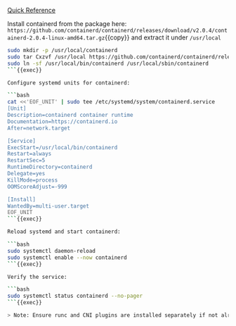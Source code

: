 [Quick Reference](https://kubernetes.io/docs/setup/production-environment/container-runtimes/#containerd)

Install containerd from the package here: `https://github.com/containerd/containerd/releases/download/v2.0.4/containerd-2.0.4-linux-amd64.tar.gz`{{copy}} and extract it under `/usr/local`

```bash
sudo mkdir -p /usr/local/containerd
sudo tar Cxzvf /usr/local https://github.com/containerd/containerd/releases/download/v2.0.4/containerd-2.0.4-linux-amd64.tar.gz
sudo ln -sf /usr/local/bin/containerd /usr/local/sbin/containerd
```{{exec}}

Configure systemd units for containerd:

```bash
cat <<'EOF_UNIT' | sudo tee /etc/systemd/system/containerd.service
[Unit]
Description=containerd container runtime
Documentation=https://containerd.io
After=network.target

[Service]
ExecStart=/usr/local/bin/containerd
Restart=always
RestartSec=5
RuntimeDirectory=containerd
Delegate=yes
KillMode=process
OOMScoreAdjust=-999

[Install]
WantedBy=multi-user.target
EOF_UNIT
```{{exec}}

Reload systemd and start containerd:

```bash
sudo systemctl daemon-reload
sudo systemctl enable --now containerd
```{{exec}}

Verify the service:

```bash
sudo systemctl status containerd --no-pager
```{{exec}}

> Note: Ensure runc and CNI plugins are installed separately if not already present on the node.
